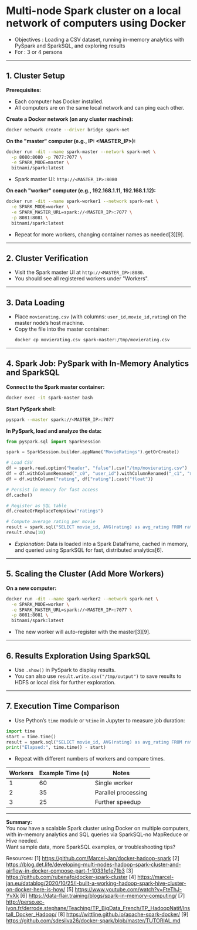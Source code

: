 # Multi-node Spark cluster on a local network of computers using Docker

- Objectives : Loading a CSV dataset, running in-memory analytics with PySpark and SparkSQL, and exploring results
- For : 3 or 4 persons

---

## **1. Cluster Setup**

**Prerequisites:**
- Each computer has Docker installed.
- All computers are on the same local network and can ping each other.

**Create a Docker network (on any cluster machine):**
```bash
docker network create --driver bridge spark-net
```

**On the "master" computer (e.g., IP: <MASTER_IP>):**
```bash
docker run -dit --name spark-master --network spark-net \
  -p 8080:8080 -p 7077:7077 \
  -e SPARK_MODE=master \
  bitnami/spark:latest
```
- Spark master UI: `http://<MASTER_IP>:8080`

**On each "worker" computer (e.g., 192.168.1.11, 192.168.1.12):**
```bash
docker run -dit --name spark-worker1 --network spark-net \
  -e SPARK_MODE=worker \
  -e SPARK_MASTER_URL=spark://<MASTER_IP>:7077 \
  -p 8081:8081 \
  bitnami/spark:latest
```
- Repeat for more workers, changing container names as needed[3][9].

---

## **2. Cluster Verification**

- Visit the Spark master UI at `http://<MASTER_IP>:8080`.
- You should see all registered workers under "Workers".

---

## **3. Data Loading**

- Place `movierating.csv` (with columns: `user_id,movie_id,rating`) on the master node’s host machine.
- Copy the file into the master container:
  ```bash
  docker cp movierating.csv spark-master:/tmp/movierating.csv
  ```

---

## **4. Spark Job: PySpark with In-Memory Analytics and SparkSQL**

**Connect to the Spark master container:**
```bash
docker exec -it spark-master bash
```

**Start PySpark shell:**
```bash
pyspark --master spark://<MASTER_IP>:7077
```

**In PySpark, load and analyze the data:**
```python
from pyspark.sql import SparkSession

spark = SparkSession.builder.appName("MovieRatings").getOrCreate()

# Load CSV
df = spark.read.option("header", "false").csv("/tmp/movierating.csv")
df = df.withColumnRenamed("_c0", "user_id").withColumnRenamed("_c1", "movie_id").withColumnRenamed("_c2", "rating")
df = df.withColumn("rating", df["rating"].cast("float"))

# Persist in memory for fast access
df.cache()

# Register as SQL table
df.createOrReplaceTempView("ratings")

# Compute average rating per movie
result = spark.sql("SELECT movie_id, AVG(rating) as avg_rating FROM ratings GROUP BY movie_id ORDER BY avg_rating DESC")
result.show(10)
```
- *Explanation*: Data is loaded into a Spark DataFrame, cached in memory, and queried using SparkSQL for fast, distributed analytics[6].

---

## **5. Scaling the Cluster (Add More Workers)**

**On a new computer:**
```bash
docker run -dit --name spark-worker2 --network spark-net \
  -e SPARK_MODE=worker \
  -e SPARK_MASTER_URL=spark://<MASTER_IP>:7077 \
  -p 8081:8081 \
  bitnami/spark:latest
```
- The new worker will auto-register with the master[3][9].

---

## **6. Results Exploration Using SparkSQL**

- Use `.show()` in PySpark to display results.
- You can also use `result.write.csv("/tmp/output")` to save results to HDFS or local disk for further exploration.

---

## **7. Execution Time Comparison**

- Use Python’s `time` module or `%time` in Jupyter to measure job duration:
```python
import time
start = time.time()
result = spark.sql("SELECT movie_id, AVG(rating) as avg_rating FROM ratings GROUP BY movie_id").collect()
print("Elapsed:", time.time() - start)
```
- Repeat with different numbers of workers and compare times.

| Workers | Example Time (s) | Notes                    |
|---------|------------------|--------------------------|
| 1       | 60               | Single worker            |
| 2       | 35               | Parallel processing      |
| 3       | 25               | Further speedup          |

---

**Summary:**  
You now have a scalable Spark cluster using Docker on multiple computers, with in-memory analytics and SQL queries via SparkSQL-no MapReduce or Hive needed.  
Want sample data, more SparkSQL examples, or troubleshooting tips?

Resources:
[1] https://github.com/Marcel-Jan/docker-hadoop-spark
[2] https://blog.det.life/developing-multi-nodes-hadoop-spark-cluster-and-airflow-in-docker-compose-part-1-10331e1e71b3
[3] https://github.com/rubenafo/docker-spark-cluster
[4] https://marcel-jan.eu/datablog/2020/10/25/i-built-a-working-hadoop-spark-hive-cluster-on-docker-here-is-how/
[5] https://www.youtube.com/watch?v=FteThJ-YvXk
[6] https://data-flair.training/blogs/spark-in-memory-computing/
[7] http://perso.ec-lyon.fr/derrode.stephane/Teaching/TP_BigData_French/TP_HadoopNatif/Install_Docker_Hadoop/
[8] https://wittline.github.io/apache-spark-docker/
[9] https://github.com/sdesilva26/docker-spark/blob/master/TUTORIAL.md

